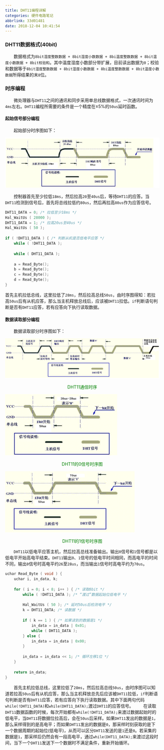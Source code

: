 ```yaml
---
title: DHT11编程详解
categories: 硬件电路笔记
abbrlink: 33d01481
date: 2018-12-04 10:41:54
---
```

### DHT11数据格式(40bit)

&emsp;&emsp;数据格式为`8bit湿度整数数据 + 8bit湿度小数数据 + 8bi温度整数数据 + 8bit温度小数数据 + 8bit校验和`。其中温度湿度小数部分带扩展，目前读出数据为`0`；校验和数据等于`8bit湿度整数数据 + 8bit湿度小数数据 + 8bi温度整数数据 + 8bit温度小数数据`所得结果的末`8`位。<!--more-->

### 时序编程

&emsp;&emsp;微处理器与`DHT11`之间的通讯和同步采用单总线数据格式，一次通讯时间为`4ms`左右。`DHT11`编程所需要的条件是一个精度在$\pm 5 \%$的`50us`延时函数。

#### 起始信号部分编程

&emsp;&emsp;起始部分时序图如下：

<img src="./DHT11编程详解/1.jpg">

&emsp;&emsp;控制器首先至少拉低`18ms`，然后拉高`20`至`40us`后，等待`DHT11`的应答。当`DHT11`检测到信号后，首先将总线拉低约`80us`，然后再拉高`80us`作为应答信号。

``` cpp
DHT11_DATA = 0; /* 拉低至少18ms */
Hal_WaitUs ( 28000 );
DHT11_DATA = 1; /* 拉高20us至40us */
Hal_WaitUs ( 50 );

if ( !DHT11_DATA ) { /* 判断从机是否低电平应答 */
    while ( !DHT11_DATA );

    while ( DHT11_DATA );

    a = Read_Byte();
    b = Read_Byte();
    c = Read_Byte();
    d = Read_Byte();
}
```

首先主机拉低总线，这里拉低了`28ms`，然后拉高总线`50us`，由时序图得知：若拉高`50us`后有从机应答，那么当主机释放总线后，应该被`DHT11`拉低。`if`判断语句判断是否有`DHT11`应答，若有应答向下执行读取数据。

#### 数据读取部分编程

&emsp;&emsp;数据读取部分时序图如下：

<img src="./DHT11编程详解/2.png">

<p align="center" style="color:green">DHT11通信时序</p>

<img src="./DHT11编程详解/3.png" height="200" width="366">

<p align="center" style="color:green">DHT11的0信号时序图</p>

<img src="./DHT11编程详解/4.png" height="200" width="423">

<p align="center" style="color:green">DHT11的1信号时序图</p>

&emsp;&emsp;`DHT11`以低电平应答主机，然后拉高总线准备输出。输出`0`信号和`1`信号都是以低电平开始高电平结束。`DHT11`输出`0`、`1`信号的低电平时间相同，而高电平的时间不同，输出`0`信号时高电平约`26`至`28us`，而当输出`1`信号时高电平约为`70us`。

``` cpp
uchar Read_Byte ( void ) {
    uchar i, in_data, k;

    for ( i = 0; i < 8; i++ ) { /* 读取8bit */
        while ( !DHT11_DATA ); /* “渡过”数据起始位低电平 */

        Hal_WaitUs ( 50 ); /* 延时50us后检测电平 */
        k = DHT11_DATA; /* 读数据 */

        if ( k == 1 ) { /* 如果读到的数据是1 */
            in_data = in_data | 0x01;
            while ( DHT11_DATA );
        } else {
            in_data = in_data | 0x00;
        }

        in_data = in_data << 1; /* 循环左移1位 */
    }

    return in_data;
}
```

&emsp;&emsp;首先主机拉低总线，这里拉低了`28ms`，然后拉高总线`50us`，由时序图可以知道若拉高`50us`后有从机应答，那么当主机释放总先后应该被`DHT11`拉低，`if`判断语句判断是否有`DHT11`应答，若有应答向下执行读取数据。其中下面两句代码`while(!DHT11_DATA)`和`while(DHT11_DATA);`渡过`DHT11`的应答信号。
&emsp;&emsp;在读取`DHT11`数据函数的时候，每次开始都有`while(!DHT11_DATA);`来渡过数据起始时的低电平，当`DHT11`将数据位拉高后，会在`50us`后采样。如果`DHT11`发出的数据是`1`，那么采样得到的是高电平；而如果`DHT11`发出的数据是`0`，那采样时刻获取的是下一个数据周期的起始位(低电平)，从而可以区分`DHT11`发送的是`1`还是`0`。若采集的数据是`1`，那采样后仍然会有一段高电平，通过`while(DHT11_DATA);`来渡过这段时间，当下一个`DHT11`发送下一个数据时不满足条件，重新开始循环。